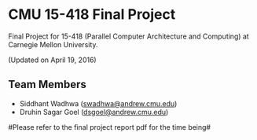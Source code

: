 # CMU 15-418 Final Project
Final Project for 15-418 (Parallel Computer Architecture and Computing) at Carnegie Mellon University.


(Updated on April 19, 2016)


## Team Members ##
- Siddhant Wadhwa (swadhwa@andrew.cmu.edu)
- Druhin Sagar Goel (dsgoel@andrew.cmu.edu)

#Please refer to the final project report pdf for the time being#
<!---
## Summary ##
We're implementing a GPU based Computer Vision API that implements common CV primitives that benefit greatly in terms of performance on the GPU. In addtion, we shall be using these primitives to write commonly used Computer Vision pipelines that can be optimized for the GPU.


## Background ##
Computer Vision algorithms most often involve repeated computation over all pixels in an image, which led us to believe that
the scope for speedup using parallel algorithm design techniques is enormous.

### Computer Vision Primitives ###
At the most basic level, a large number of computer vision alogrithms make excessive use of **convolution using image filters**. Image filtering requires
neghbourhood operations around every pixel, making it a prime target for parallelization, as shown in the following illustration:


![Image Convolution](https://developer.apple.com/library/ios/documentation/Performance/Conceptual/vImage/Art/kernel_convolution.jpg "Image Convolution")


How computers understand images is very different from how they are perceived by the human mind. In order to efficiently store 
the required information about pixels, a large fraction of computer vision algorithms prefer to use feature descriptors over 
pixel intensities, which often take much lesser space to store than raw intensities and are faster to match and make use of.
Consider the following illustration in which, instead of storing raw image intenisities, like in (a), we decide to store only the
results of the pixel's intensity-based comparisons with its neighbours. Each pixel now only needs a few bits to store the requires
information:


![Binary features](./readme_data/binary_features.png "Binary features")


We plan to include support for the popular feature descriptors in use today. Like image convolution with filters, **feature descriptor
computation and matching** can benefit greatly with parallelization due to independent and repeated computations over pixels.

The 2 of the above functions are only a small set of examples of the functions we plan to optimize, using parallel algorithm design techniques.


### High-level Computer Vision pipelines ###


- **Feature extraction** : Often involves very parallelizable processes such as gradient calculation accross all pixels of the image.
![Feature extraction](./readme_data/corners.png "Feature extraction")
- **Image classification** : Apply parallelization in the space of machine learning to classify images. One approach to speed up learning using parallel computation would be to build the *dictionary* of visual words in parallel on the GPU. In addition, if left with time, we plan to implement a GPU-specific mean clustering algorithm that does gradient descent over all points to be clustered in parallel. More details in this paper (http://koen.me/research/pub/vandesande-itm2011-VisualCategorizationGPU.pdf).

![classification](./readme_data/classification.png "classification")

- **Image stitching** : Using the parallel versions of low-level functions, image stitching (used extensively in SLAM, or even on your phones to create panoramas!) can be made to run much faster.
![panorama](./readme_data/panorama.png "panorama")
- **HIGHLIGHT : Real time Stereo matching on the GPU using CUDA** : Implementation of real-time dense stereo matching that leverages local methods (that exploit SIMD and spatial locality inherent in image data), parallelized-dynamic programming over all epipolar lines and post-processing. More info at http://cadcamcae.eafit.edu.co/documents/09_09_2009_Congote_etal_TV_stereo_depthmap_CUDA.pdf
![3d](./readme_data/3d.png "3d")
- If left with time, we plan to try to **improve the resolution and quality of kinect depth maps** by fusing results from our stereo matching pipeline with ASIC-implemented depth estimation on the Kinect. More details on (http://file.scirp.org/pdf/OJAppS_2013012215594588.pdf)


## The Challenge ##

The most challenging aspect of this project should be implementing and optimizing **Real Time Stereo matching on the GPU** and if left with time, **Bag-of-words based image classification on the GPU with fully parallel mean shift clustering algorithm**. They will require explicit use of global and shared GPU memory and synchronization across highly parallel pieces of code. Other challenges include optimizing otherwise-standard CV algorithms for SIMD and multicore execution while preserving insruction stream coherence and cache locality. In addition, setting flexible parameters for parallel work distribution, that best suit the user's hardware, could also require a lot of testing.

The most challenging aspect of this project should be implementing and optimizing **Bag-of-words based image classification on the GPU with fully parallel mean shift clustering algorithm**. They will require explicit use of global and shared GPU memory and synchronization across highly parallel pieces of code. Other challenges include optimizing otherwise-standard CV algorithms for SIMD and multicore execution while preserving insruction stream coherence and cache locality. In addition, setting flexible parameters for parallel work distribution, that best suit the user's hardware, could also require a lot of testing.

## Resources ##
- CMU's 16-385 : Undergrad level Computer Vision course
- http://www.engr.colostate.edu/~hj/conferences/47.pdf
- http://algo.yonsei.ac.kr/international_JNL/APCVsystem98Kim.pdf
- http://grid.cs.gsu.edu/~tcpp/curriculum/sites/default/files/Teaching%20Parallel%20Programming%20Using%20Computer%20Vision%20and%20Image%20Processing%20Algorithms(paper).pdf
- http://cadcamcae.eafit.edu.co/documents/09_09_2009_Congote_etal_TV_stereo_depthmap_CUDA.pdf
- http://file.scirp.org/pdf/OJAppS_2013012215594588.pdf


## Goals and Deliverables ##
### Plan to Achieve ###
- In our demo, our primary aim is to display live the speedups we achieved by appyling the principles of parallel algorithm design that we learnt in this course.
- We aim to do this by juxtaposing live demos of the sequential and parallel versions of the Computer Vision pipelines we're building and plotting speedup graphs for a direct quantitative comparison. This will include a live real time demo of depth estimation using stereo matching with the Kinect.

### Hope to Achieve ###
- If we're left with time on our hands, then we hope to be able to implement the **mean shift clustering** algorithm for the GPU, for use in our image classification pipeline.

## Platform Choice ##
We have chosen to write our library in C++:
- for the low-level system control it offers
- to utilize compatible GPU and multi-core libraries and modules such as OpenMP, CUDA, SSE and AVX instructions
- due to its high speed and lower overheads


For prototyping, we are using MATLAB:
- for fast paced prototype development and testing against the matlab-native implementations of Computer Vision algorithms.

For our depth camera (required for the *Hope to achieve* goals), we chose the Kinect from Microsoft due to its quality of  documentation and large open-source community support, in addition to the quality of sensor output. Plus, we can compare our resulting depth maps from stereo matching to the ASIC implementation onboard the Kinect for baseline quality comparisons.

## Schedule (Updated accroding to progress till checkpoint)##

| Week ending | Target                                                                                                                              | Assigned to             |
|-------------|-------------------------------------------------------------------------------------------------------------------------------------|-------------------------|
| April 19th  | Finished writing MATLAB pipeline prototypes to check for correctness                                                                | Both (done)             |
| April 21st  | Finish writing primitives with parallel-computing optimizations in C++                                                              | Druhin                  |
|             | Translate stereo matching to C++ and test on Kinect                                                                                 | Sid                     |
| April 24th  | Prepare for Exam 2                                                                                                                  | Both                    |
| April 28th  | Translate other MATLAB pipelines to C++                                                                                             | Both (pair programming) |
| May 1st     | Optimize and parallelize C++ pipelines                                                                                              | Both (pair programming) |
| May 5th     | If running on schedule, implement mean shift clustering                                                                             | Druhin                  |
|             | If running on schedule, implement fusion of  stereo-pair depth maps with Kinect ASIC-results to obtain higher resolution depth maps | Sid                     |
| May 8th     | Compile speedup and project reports and refactor code, and prepare for the the presentation!                                        | Both                    |

## Preliminary Results ##
(MATLAB prototypes are offline due to overlap with Computer Vision class work)

- **Image Classification Pipeline:** Our prototype achieves around 60% accuracy for labeling images out of 8 categories with our test-training set. 


- **Stereo Matching Pipeline:**
    - Finding Epipolar lines in stereo pair                                 
![Epipolar lines](./readme_data/1.1i.jpg "Epipolar lines")
    - Rectifying images
![Image rectification](./readme_data/2.1b.jpg "Image Rectification")
    - Finding correspondances along epipolar lines
![Epipolar point correspondences](./readme_data/1.2i.jpg "Epipolar point correspondences")
    - Computing Depth and Disparity maps
![Depth and disparity maps](./readme_data/2.3a.jpg "Depth and disparity maps")
- Image Stitching :
![Panorama1](./readme_data/proto_pano_1.jpg "Panorama1")
![Panorama2](./readme_data/proto_pano_2.jpg "Panorama2")
-->
